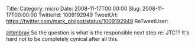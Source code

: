 Title: 
Category: micro
Date: 2008-11-17T00:00:00
Slug: 2008-11-17T00:00:00
TwitterId: 1009192949
TweetUrl: https://twitter.com/mark_philpot/status/1009192949
ReTweetUser: 

[@timbray](https://twitter.com/timbray) So the question is what is the responsible next step re: JTC1? It's hard not to be completely cynical after all this.
